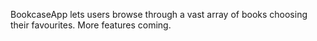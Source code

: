 BookcaseApp lets users browse through a vast array of books choosing their favourites. More features coming.
